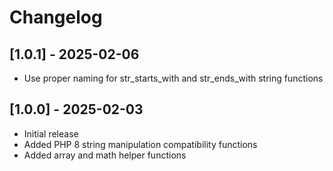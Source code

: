 # Changelog

## [1.0.1] - 2025-02-06
- Use proper naming for str_starts_with and str_ends_with string functions

## [1.0.0] - 2025-02-03
- Initial release
- Added PHP 8 string manipulation compatibility functions
- Added array and math helper functions
